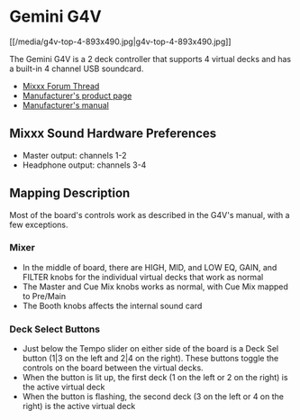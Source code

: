 # Gemini G4V

[[/media/g4v-top-4-893x490.jpg|g4v-top-4-893x490.jpg]]

The Gemini G4V is a 2 deck controller that supports 4 virtual decks and
has a built-in 4 channel USB soundcard.

  - [Mixxx Forum
    Thread](http://www.mixxx.org/forums/viewtopic.php?f=7&t=8185)
  - [Manufacturer's product page](http://geminisound.com/product/g4v)
  - [Manufacturer's
    manual](http://geminisound.com/wp-content/uploads/G2V-G4V-User-Manual.pdf)

## Mixxx Sound Hardware Preferences

  - Master output: channels 1-2
  - Headphone output: channels 3-4

## Mapping Description

Most of the board's controls work as described in the G4V's manual, with
a few exceptions.

### Mixer

  - In the middle of board, there are HIGH, MID, and LOW EQ, GAIN, and
    FILTER knobs for the individual virtual decks that work as normal
  - The Master and Cue Mix knobs works as normal, with Cue Mix mapped to
    Pre/Main
  - The Booth knobs affects the internal sound card

### Deck Select Buttons

  - Just below the Tempo slider on either side of the board is a Deck
    Sel button (1|3 on the left and 2|4 on the right). These buttons
    toggle the controls on the board between the virtual decks.
  - When the button is lit up, the first deck (1 on the left or 2 on the
    right) is the active virtual deck
  - When the button is flashing, the second deck (3 on the left or 4 on
    the right) is the active virtual deck
